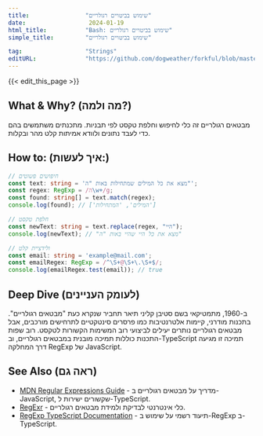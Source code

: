 ```yaml
---
title:                "שימוש בביטויים רגולריים"
date:                  2024-01-19
html_title:           "Bash: שימוש בביטויים רגולריים"
simple_title:         "שימוש בביטויים רגולריים"

tag:                  "Strings"
editURL:              "https://github.com/dogweather/forkful/blob/master/content/he/typescript/using-regular-expressions.md"
---
```


{{< edit_this_page >}}

## What & Why? (מה ולמה?)
מבטאים רגולריים זה כלי לחיפוש וחלפת טקסט לפי תבניות. מתכנתים משתמשים בהם כדי לעבד נתונים ולוודא אמיתות קלט מהר ובקלות.

## How to: (איך לעשות:)
```TypeScript
// חיפושים פשוטים
const text: string = 'מצא את כל המילים שמתחילות באות "ה"';
const regex: RegExp = /ה\w+/g;
const found: string[] = text.match(regex);
console.log(found); // ['המילים', 'המתחילות']

// חלפת טקסט
const newText: string = text.replace(regex, "היי");
console.log(newText); // "מצא את כל היי שהיי באות "ה"

// ולידציית קלט
const email: string = 'example@mail.com';
const emailRegex: RegExp = /^\S+@\S+\.\S+$/;
console.log(emailRegex.test(email)); // true
```

## Deep Dive (לעומק העניינים)
ב-1960, מתמטיקאי בשם סטיבן קליני תיאר תחביר שנקרא כעת "מבטאים רגולריים". בתכנות מודרני, קיימות אלטרנטיבות כמו פרסרים סינטקטיים לתרחישים מורכבים, אבל מבטאים רגולריים נותרים יעילים לביצועי רוב המשימות הקשורות לטקסט. רוב שפות התכנות כוללות תמיכה מובנית במבטאים רגולריים, וב-TypeScript תמיכה זו מגיעה דרך המחלקה RegExp של JavaScript.

## See Also (ראה גם)
- [MDN Regular Expressions Guide](https://developer.mozilla.org/en-US/docs/Web/JavaScript/Guide/Regular_Expressions) - מדריך על מבטאים רגולריים ב-JavaScript, שקשורים ישירות ל-TypeScript.
- [RegExr](https://regexr.com/) - כלי אינטרנטי לבדיקת ולמידת מבטאים רגולריים.
- [RegExp TypeScript Documentation](https://www.typescriptlang.org/docs/handbook/2/objects.html#regexps) - תיעוד רשמי על שימוש ב-RegExp ב-TypeScript.
